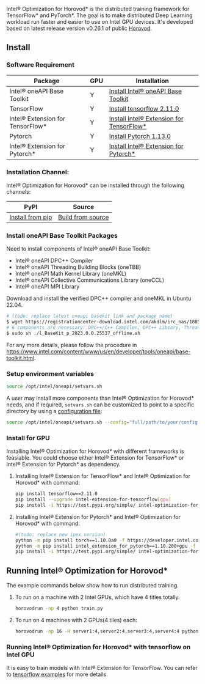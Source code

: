 Intel® Optimization for Horovod* is the distributed training framework for TensorFlow* and PyTorch*. The goal is to make distributed Deep Learning workload run faster and easier to use on Intel GPU devices. It's developed based on latest release version v0.26.1 of public [Horovod](https://github.com/horovod/horovod).

## Install


### Software Requirement

|Package|GPU|Installation|
|-|-|-|
|Intel® oneAPI Base Toolkit|Y|[Install Intel® oneAPI Base Toolkit](#install-oneapi-base-toolkit-packages)|
|TensorFlow|Y|[Install tensorflow 2.11.0](https://www.tensorflow.org/install)|
|Intel® Extension for TensorFlow*|Y|[Install Intel® Extension for TensorFlow*](https://github.com/intel/intel-extension-for-tensorflow#install) |
|Pytorch|Y|[Install Pytorch 1.13.0](https://pytorch.org/get-started/locally/#linux-installation)|
|Intel® Extension for Pytorch*|Y|[Install Intel® Extension for Pytorch*](https://github.com/intel/intel-extension-for-pytorch#installation)|

### Installation Channel:
Intel® Optimization for Horovod* can be installed through the following channels:

|PyPI|Source|
|-|-|
|[Install from pip](https://test.pypi.org/project/intel-optimization-for-horovod/#description) | [Build from source](xpu_docs/how_to_build.md)|


### Install oneAPI Base Toolkit Packages

Need to install components of Intel® oneAPI Base Toolkit:
- Intel® oneAPI DPC++ Compiler
- Intel® oneAPI Threading Building Blocks (oneTBB)
- Intel® oneAPI Math Kernel Library (oneMKL)
- Intel® oneAPI Collective Communications Library (oneCCL)
- Intel® oneAPI MPI Library

Download and install the verified DPC++ compiler and oneMKL in Ubuntu 22.04.

```bash
# (todo: replace latest oneapi basekit link and package name)
$ wget https://registrationcenter-download.intel.com/akdlm/irc_nas/18852/l_BaseKit_p_2023.0.0.25537_offline.sh
# 6 components are necessary: DPC++/C++ Compiler, DPC++ Libiary, Threading Building Blocks, oneMKL, oneCCL and Intel MPI
$ sudo sh ./l_BaseKit_p_2023.0.0.25537_offline.sh
```

For any more details, please follow the procedure in https://www.intel.com/content/www/us/en/developer/tools/oneapi/base-toolkit.html.


### Setup environment variables
```bash
source /opt/intel/oneapi/setvars.sh
```

A user may install more components than Intel® Optimization for Horovod* needs, and if required, `setvars.sh` can be customized to point to a specific directory by using a [configuration file](https://www.intel.com/content/www/us/en/develop/documentation/oneapi-programming-guide/top/oneapi-development-environment-setup/use-the-setvars-script-with-linux-or-macos/use-a-config-file-for-setvars-sh-on-linux-or-macos.html):

```bash
source /opt/intel/oneapi/setvars.sh --config="full/path/to/your/config.txt"
```

### Install for GPU
Installing Intel® Optimization for Horovod* with different frameworks is feasiable. You could choose either Intel® Extension for TensorFlow* or Intel® Extension for Pytorch* as dependency.
 1. Installing Intel® Extension for TensorFlow* and Intel® Optimization for Horovod* with command:
    ```bash
    pip install tensorflow==2.11.0
    pip install --upgrade intel-extension-for-tensorflow[gpu]
    pip install -i https://test.pypi.org/simple/ intel-optimization-for-horovod
    ```

 2. Installing Intel® Extension for Pytorch* and Intel® Optimization for Horovod* with command:
    ```bash
    #(todo: replace new ipex version)
    python -m pip install torch==1.10.0a0 -f https://developer.intel.com/ipex-whl-stable-xpu
    python -m pip install intel_extension_for_pytorch==1.10.200+gpu -f https://developer.intel.com/ipex-whl-stable-xpu
    pip install -i https://test.pypi.org/simple/ intel-optimization-for-horovod
    ```


## Running Intel® Optimization for Horovod*

The example commands below show how to run distributed training.
1. To run on a machine with 2 Intel GPUs, which have 4 titles totally.
    ```bash
    horovodrun -np 4 python train.py
    ```

2. To run on 4 machines with 2 GPUs(4 tiles) each:
    ```bash
    horovodrun -np 16 -H server1:4,server2:4,server3:4,server4:4 python train.py
    ```

### Running Intel® Optimization for Horovod* with tensorflow on Intel GPU
It is easy to train models with Intel® Extension for TensorFlow. You can refer to [tensorflow examples](xpu_docs/tensorflow_example.md) for more details.
